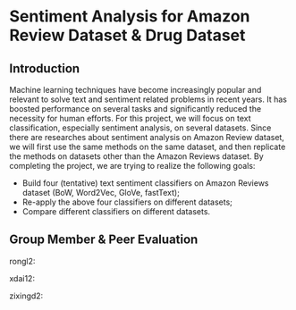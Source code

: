 # Sentiment Analysis for Amazon Review Dataset & Drug Dataset

## Introduction
Machine learning techniques have become increasingly popular and relevant to solve text and sentiment related problems in recent years. It has boosted performance on several tasks and significantly reduced the necessity for human efforts. For this project, we will focus on text classification, especially sentiment analysis, on several datasets. Since there are researches about sentiment analysis on Amazon Review dataset, we will first use the same methods on the same dataset, and then replicate the methods on datasets other than the Amazon Reviews dataset. By completing the project, we are trying to realize the following goals:
- Build four (tentative) text sentiment classifiers on Amazon Reviews dataset (BoW, Word2Vec, GloVe, fastText);
- Re-apply the above four classifiers on different datasets;
- Compare different classifiers on different datasets.
 

## Group Member & Peer Evaluation

rongl2: 

xdai12: 

zixingd2: 
